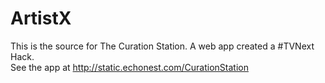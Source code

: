 
ArtistX
==================
This is the source for The Curation Station. A web app created a #TVNext Hack.  
See the app at http://static.echonest.com/CurationStation
